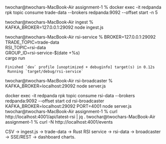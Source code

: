 twochar@twochars-MacBook-Air assignment-1 % docker exec -it redpanda rpk topic consume trade-data --brokers redpanda:9092 --offset start -n 5


twochar@twochars-MacBook-Air ingest % KAFKA_BROKER=127.0.0.1:29092 node ingest.js





twochar@twochars-MacBook-Air rsi-service % BROKER=127.0.0.1:29092 \
TRADE_TOPIC=trade-data \
RSI_TOPIC=rsi-data \
GROUP_ID=rsi-service-$(date +%s) \
cargo run

    Finished `dev` profile [unoptimized + debuginfo] target(s) in 0.12s
     Running `target/debug/rsi-service`




twochar@twochars-MacBook-Air rsi-broadcaster % KAFKA_BROKER=localhost:29092 node server.js





docker exec -it redpanda rpk topic consume rsi-data --brokers redpanda:9092 --offset start
cd rsi-broadcaster
KAFKA_BROKER=localhost:29092 PORT=4001 node server.js
twochar@twochars-MacBook-Air assignment-1 % curl http://localhost:4001/api/latest-rsi | jq .
twochar@twochars-MacBook-Air assignment-1 % curl -N http://localhost:4001/events





CSV → ingest.js → trade-data → Rust RSI service → rsi-data → broadcaster → SSE/REST → dashboard charts.